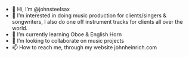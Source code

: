- 👋 Hi, I’m @johnsteelsax 
- 👀 I’m interested in doing music production for clients/singers & songwriters, I also do one off instrument tracks for clients all over the world.
- 🌱 I’m currently learning Oboe & English Horn
- 💞️ I’m looking to collaborate on music projects
- 📫 How to reach me, through my website johnheinrich.com

<!---
johnsteelsax/johnsteelsax is a ✨ special ✨ repository because its `README.md` (this file) appears on your GitHub profile.
You can click the Preview link to take a look at your changes.
--->

